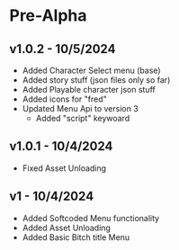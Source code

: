 # Pre-Alpha

## v1.0.2 - 10/5/2024
- Added Character Select menu (base)
- Added story stuff (json files only so far)
- Added Playable character json stuff
- Added icons for "fred"
- Updated Menu Api to version 3
  - Added "script" keywoard

## v1.0.1 - 10/4/2024
- Fixed Asset Unloading

## v1 - 10/4/2024
- Added Softcoded Menu functionality
- Added Asset Unloading
- Added Basic Bitch title Menu
